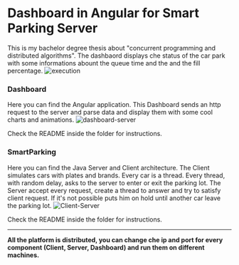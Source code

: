 # Dashboard in Angular for Smart Parking Server
This is my bachelor degree thesis about "concurrent programming and distributed algorithms".
The dashbaord displays che status of the car park with some informations abount the queue time and the and the fill percentage.
![execution](https://user-images.githubusercontent.com/62427405/124155268-9aae5d00-da96-11eb-82a9-0f18ccb296b0.png)

### Dashboard
Here you can find the Angular application. This Dashboard sends an http request to the server and parse data and display them with some cool charts and animations.
![dashboard-server](https://user-images.githubusercontent.com/62427405/124153899-3dfe7280-da95-11eb-8b5a-ac4b94620256.png)

Check the README inside the folder for instructions.

### SmartParking
Here you can find the Java Server and Client architecture. The Client simulates cars with plates and brands. Every car is a thread. Every thread, with random delay, asks to the server to enter or exit the parking lot.
The Server accept every request, create a thread to answer and try to satisfy client request. If it's not possible puts him on hold until another car leave the parking lot.
![Client-Server](https://user-images.githubusercontent.com/62427405/124153436-b7499580-da94-11eb-96cb-27ba9a9cbebc.png)

Check the README inside the folder for instructions.

-----
**All the platform is distributed, you can change che ip and port for every component (Client, Server, Dashboard) and run them on different machines.**
